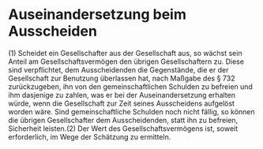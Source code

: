 # Auseinandersetzung beim Ausscheiden

(1) Scheidet ein Gesellschafter aus der Gesellschaft aus, so wächst sein Anteil am Gesellschaftsvermögen den übrigen Gesellschaftern zu. Diese sind verpflichtet, dem Ausscheidenden die Gegenstände, die er der Gesellschaft zur Benutzung überlassen hat, nach Maßgabe des § 732 zurückzugeben, ihn von den gemeinschaftlichen Schulden zu befreien und ihm dasjenige zu zahlen, was er bei der Auseinandersetzung erhalten würde, wenn die Gesellschaft zur Zeit seines Ausscheidens aufgelöst worden wäre. Sind gemeinschaftliche Schulden noch nicht fällig, so können die übrigen Gesellschafter dem Ausscheidenden, statt ihn zu befreien, Sicherheit leisten.(2) Der Wert des Gesellschaftsvermögens ist, soweit erforderlich, im Wege der Schätzung zu ermitteln. 

